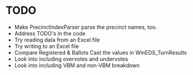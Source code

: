 TODO
====

* Make PrecinctIndexParser parse the precinct names, too.
* Address TODO's in the code
* Try reading data from an Excel file
* Try writing to an Excel file
* Compare Registered & Ballots Cast the values in WinEDS_TurnResults
* Look into including overvotes and undervotes
* Look into including VBM and non-VBM breakdown
